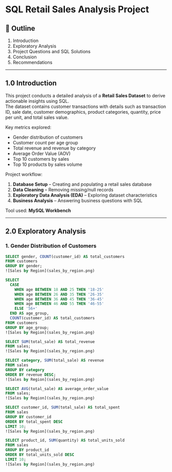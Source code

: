# SQL Retail Sales Analysis Project  

## 📑 Outline  
1. Introduction  
2. Exploratory Analysis  
3. Project Questions and SQL Solutions  
4. Conclusion  
5. Recommendations  

---

## 1.0 Introduction  
This project conducts a detailed analysis of a **Retail Sales Dataset** to derive actionable insights using SQL.  
The dataset contains customer transactions with details such as transaction ID, sale date, customer demographics, product categories, quantity, price per unit, and total sales value.  

Key metrics explored:  
- Gender distribution of customers  
- Customer count per age group  
- Total revenue and revenue by category  
- Average Order Value (AOV)  
- Top 10 customers by sales  
- Top 10 products by sales volume  

Project workflow:  
1. **Database Setup** – Creating and populating a retail sales database  
2. **Data Cleaning** – Removing missing/null records  
3. **Exploratory Data Analysis (EDA)** – Exploring dataset characteristics  
4. **Business Analysis** – Answering business questions with SQL  

Tool used: **MySQL Workbench**  

---

## 2.0 Exploratory Analysis  

### 1. Gender Distribution of Customers  
```sql
SELECT gender, COUNT(customer_id) AS total_customers
FROM customers
GROUP BY gender;
![Sales by Region](sales_by_region.png)

SELECT 
  CASE 
    WHEN age BETWEEN 18 AND 25 THEN '18-25'
    WHEN age BETWEEN 26 AND 35 THEN '26-35'
    WHEN age BETWEEN 36 AND 45 THEN '36-45'
    WHEN age BETWEEN 46 AND 55 THEN '46-55'
    ELSE '56+'
  END AS age_group,
  COUNT(customer_id) AS total_customers
FROM customers
GROUP BY age_group;
![Sales by Region](sales_by_region.png)

SELECT SUM(total_sale) AS total_revenue
FROM sales;
![Sales by Region](sales_by_region.png)

SELECT category, SUM(total_sale) AS revenue
FROM sales
GROUP BY category
ORDER BY revenue DESC;
![Sales by Region](sales_by_region.png)

SELECT AVG(total_sale) AS average_order_value
FROM sales;
![Sales by Region](sales_by_region.png)

SELECT customer_id, SUM(total_sale) AS total_spent
FROM sales
GROUP BY customer_id
ORDER BY total_spent DESC
LIMIT 10;
![Sales by Region](sales_by_region.png)

SELECT product_id, SUM(quantity) AS total_units_sold
FROM sales
GROUP BY product_id
ORDER BY total_units_sold DESC
LIMIT 10;
![Sales by Region](sales_by_region.png)
